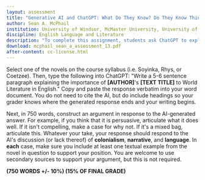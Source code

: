 ```yaml
---
layout: assessment
title: "Generative AI and ChatGPT: What Do They Know? Do They Know Things? Let's Find Out!"
author: Sean A. McPhail
institution: University of Windsor, McMaster University, University of Toronto Mississauga
discipline: English Language and Literature
description: "To complete this assignment, students ask ChatGPT to explain their novel's significance to World Literature. When testing the AI, I found that it regularly gave very simple answers that spoke to (what we could broadly classify) each novel's depiction of colonialism, its narrative, and its use of language. These terms have more than one possible definition in our discipline, and so the assignment allows students to interpret them how they please and build their own answers off the AI's suggestion."
download: mcphail_sean_a_assessment_13.pdf
after-content: cc-license.html
---
```


Select one of the novels on the course syllabus (i.e. Soyinka, Rhys, or
Coetzee). Then, type the following into ChatGPT: "Write a 5-6 sentence
paragraph explaining the importance of **\[AUTHOR\]**'s **\[TEXT
TITLE\]** to World Literature in English." Copy and paste the response
verbatim into your word document. You do not need to cite the AI, but do
include headings so your grader knows where the generated response ends
and your writing begins.

Next, in 750 words, construct an argument in response to the
AI-generated answer. For example, if you think that it is persuasive,
articulate what it does well. If it isn't compelling, make a case for
why not. If it's a mixed bag, articulate this. Whatever your take, your
response should respond to the AI's discussion (or lack thereof) of
**colonialism**, **narrative**, and **language**. In **each** case, make
sure you include at least one textual example from the novel in question
to support your position. You are welcome to use secondary sources to
support your argument, but this is not required.

**(750 WORDS +/- 10%) (15% OF FINAL GRADE)**
